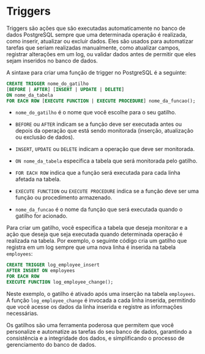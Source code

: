 # Triggers
Triggers são ações que são executadas automaticamente no banco de dados PostgreSQL sempre que uma determinada operação é realizada, como inserir, atualizar ou excluir dados. Eles são usados para automatizar tarefas que seriam realizadas manualmente, como atualizar campos, registrar alterações em um log, ou validar dados antes de permitir que eles sejam inseridos no banco de dados.

A sintaxe para criar uma função de trigger no PostgreSQL é a seguinte:

```sql
CREATE TRIGGER nome_do_gatilho
[BEFORE | AFTER] [INSERT | UPDATE | DELETE]
ON nome_da_tabela
FOR EACH ROW [EXECUTE FUNCTION | EXECUTE PROCEDURE] nome_da_funcao();
```

- `nome_do_gatilho` é o nome que você escolhe para o seu gatilho.

- `BEFORE` ou `AFTER` indicam se a função deve ser executada antes ou depois da operação que está sendo monitorada (inserção, atualização ou exclusão de dados).

- `INSERT`, `UPDATE` ou `DELETE` indicam a operação que deve ser monitorada.

- `ON nome_da_tabela` especifica a tabela que será monitorada pelo gatilho.

- `FOR EACH ROW` indica que a função será executada para cada linha afetada na tabela.

- `EXECUTE FUNCTION` ou `EXECUTE PROCEDURE` indica se a função deve ser uma função ou procedimento armazenado.

- `nome_da_funcao` é o nome da função que será executada quando o gatilho for acionado.

Para criar um gatilho, você especifica a tabela que deseja monitorar e a ação que deseja que seja executada quando determinada operação é realizada na tabela. Por exemplo, o seguinte código cria um gatilho que registra em um log sempre que uma nova linha é inserida na tabela `employees`:

```sql
CREATE TRIGGER log_employee_insert
AFTER INSERT ON employees
FOR EACH ROW
EXECUTE FUNCTION log_employee_change();
```

Neste exemplo, o gatilho é ativado após uma inserção na tabela `employees`. A função `log_employee_change` é invocada a cada linha inserida, permitindo que você acesse os dados da linha inserida e registre as informações necessárias.

Os gatilhos são uma ferramenta poderosa que permitem que você personalize e automatize as tarefas do seu banco de dados, garantindo a consistência e a integridade dos dados, e simplificando o processo de gerenciamento do banco de dados.